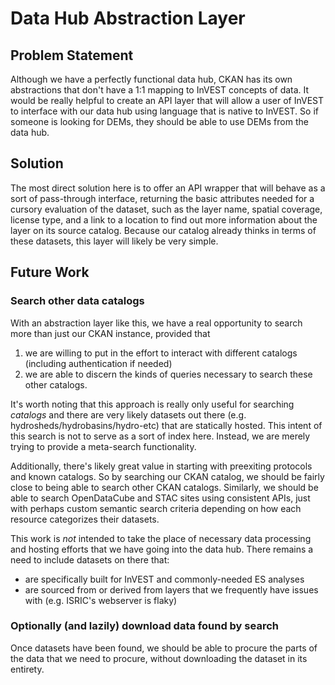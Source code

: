 # Data Hub Abstraction Layer

## Problem Statement

Although we have a perfectly functional data hub, CKAN has its own abstractions
that don't have a 1:1 mapping to InVEST concepts of data.  It would be really
helpful to create an API layer that will allow a user of InVEST to interface
with our data hub using language that is native to InVEST.  So if someone is
looking for DEMs, they should be able to use DEMs from the data hub.

## Solution

The most direct solution here is to offer an API wrapper that will behave as a
sort of pass-through interface, returning the basic attributes needed for a
cursory evaluation of the dataset, such as the layer name, spatial coverage,
license type, and a link to a location to find out more information about the
layer on its source catalog.  Because our catalog already thinks in terms of
these datasets, this layer will likely be very simple.


## Future Work

### Search other data catalogs

With an abstraction layer like this, we have a real opportunity to search more
than just our CKAN instance, provided that

1. we are willing to put in the effort to interact with different catalogs
   (including authentication if needed)
2. we are able to discern the kinds of queries necessary to search these other
   catalogs.

It's worth noting that this approach is really only useful for searching
_catalogs_ and there are very likely datasets out there (e.g.
hydrosheds/hydrobasins/hydro-etc) that are statically hosted.  This intent of
this search is not to serve as a sort of index here.  Instead, we are merely
trying to provide a meta-search functionality.

Additionally, there's likely great value in starting with preexiting protocols
and known catalogs.  So by searching our CKAN catalog, we should be fairly
close to being able to search other CKAN catalogs.  Similarly, we should be
able to search OpenDataCube and STAC sites using consistent APIs, just with
perhaps custom semantic search criteria depending on how each resource
categorizes their datasets.

This work is _not_ intended to take the place of necessary data processing and
hosting efforts that we have going into the data hub.  There remains a need to
include datasets on there that:

* are specifically built for InVEST and commonly-needed ES analyses
* are sourced from or derived from layers that we frequently have issues with
  (e.g. ISRIC's webserver is flaky)


### Optionally (and lazily) download data found by search

Once datasets have been found, we should be able to procure the parts of the
data that we need to procure, without downloading the dataset in its entirety.

